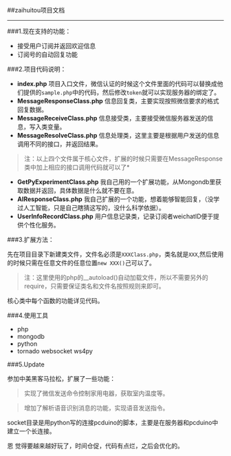 ##zaihuitou项目文档

---
###1.现在支持的功能：

- 接受用户订阅并返回欢迎信息
- 订阅号的自动回复功能

###2.项目代码说明：

- **index.php** 项目入口文件，微信认证的时候这个文件里面的代码可以替换成他们提供的`sample.php`中的代码，然后修改`token`就可以实现服务器的绑定了。
- **MessageResponseClass.php** 信息回复类，主要实现按照微信要求的格式回复数据。
- **MessageReceiveClass.php**  信息接受类，主要接受微信服务器发送的信息，写入类变量。
- **MessageResolveClass.php**  信息处理类，这里主要是根据用户发送的信息调用不同的接口，并返回结果。

>注：以上四个文件属于核心文件，扩展的时候只需要在MessageResponse类中加上相应的接口调用代码就可以了*
- **GetPyExperimentClass.php**  我自己用的一个扩展功能，从Mongondb里获取数据并返回，具体数据是什么就不要在意。
- **AIResponseClass.php** 我自己扩展的一个功能，想着能够智能回复，（没学过人工智能，只是自己瞎猜这写的，没什么科学依据）。
- **UserInfoRecordClass.php** 用户信息记录类，记录订阅者weichatID便于提供个性化服务。

###3.扩展方法：

先在项目目录下新建类文件，文件名必须是`XXXClass.php`，类名就是`XXX`,然后使用的时候只需在任意文件的任意位置`new XXX()`己可以了。

>注：这里使用的php的__autoload()自动加载文件，所以不需要另外的require，只需要保证类名和文件名按照规则来即可。

核心类中每个函数的功能详见代码。

###4.使用工具

- php
- mongodb
- python
- tornado websocket ws4py

###5.Update

参加中美黑客马拉松，扩展了一些功能：

> 实现了微信发送命令控制家用电器，获取室内温度等。

>增加了解析语音识别消息的功能，实现语音发送指令。

socket目录是用python写的连接pcduino的脚本，主要是在服务器和pcduino中建立一个长连接。

恩 觉得要越来越好玩了，时间仓促，代码有点烂，之后会优化的。